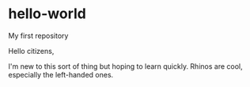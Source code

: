 # hello-world
My first repository

Hello citizens,

I'm new to this sort of thing but hoping to learn quickly. Rhinos are cool, especially the left-handed ones.
